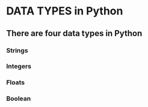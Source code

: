 # DATA TYPES in Python

## There are four data types in Python

### Strings
### Integers
### Floats
### Boolean 